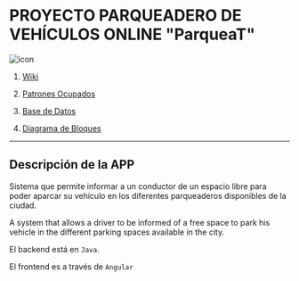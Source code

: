 # PROYECTO PARQUEADERO DE VEHÍCULOS ONLINE "ParqueaT"

![icon](https://user-images.githubusercontent.com/24251638/72212310-9ad42a80-34a7-11ea-93ea-76cd6df15afe.png)

1. [Wiki](https://github.com/cristhianA94/app-Car-Parking/wiki)

2. [Patrones Ocupados](https://github.com/cristhianA94/app-Car-Parking/wiki/Design-Patterns)

3. [Base de Datos](https://github.com/cristhianA94/app-Car-Parking/wiki/Modelo-de-Base-de-Datos)

4. [Diagrama de Bloques](https://github.com/cristhianA94/app-Car-Parking/wiki/Diagrama-de-bloques-Arquitectura)

***

## Descripción de la APP

Sistema que permite informar a un conductor de un espacio libre para poder aparcar su vehículo en los diferentes parqueaderos disponibles de la ciudad.

A system that allows a driver to be informed of a free space to park his vehicle in the different parking spaces available in the city.

El backend está en `Java`.

El frontend es a través de `Angular`